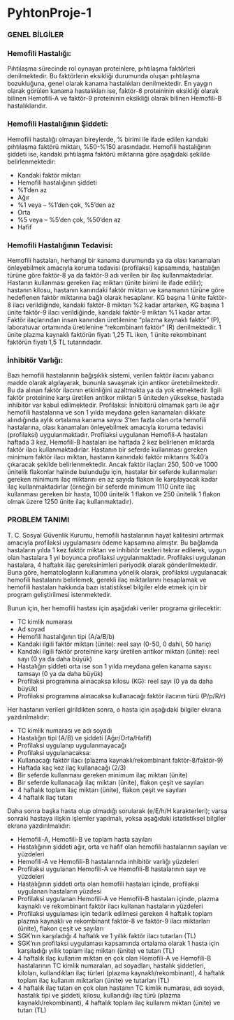 # PyhtonProje-1

### GENEL BİLGİLER

### Hemofili Hastalığı:
Pıhtılaşma sürecinde rol oynayan proteinlere, pıhtılaşma faktörleri denilmektedir. Bu faktörlerin eksikliği durumunda oluşan pıhtılaşma bozukluğuna, genel olarak kanama hastalıkları denilmektedir. En yaygın olarak görülen kanama hastalıkları ise, faktör-8 proteininin eksikliği olarak bilinen Hemofili-A ve faktör-9 proteininin eksikliği olarak bilinen Hemofili-B hastalıklarıdır.

### Hemofili Hastalığının Şiddeti:
Hemofili hastalığı olmayan bireylerde, % birimi ile ifade edilen kandaki pıhtılaşma faktörü miktarı, %50-%150 arasındadır. Hemofili hastalığının şiddeti ise, kandaki pıhtılaşma faktörü miktarına göre aşağıdaki şekilde belirlenmektedir:
- Kandaki faktör miktarı
- Hemofili hastalığının şiddeti
- %1’den az
- Ağır
- %1 veya – %1’den çok, %5’den az
- Orta
- %5 veya – %5’den çok, %50’den az
- Hafif

### Hemofili Hastalığının Tedavisi: 
Hemofili hastaları, herhangi bir kanama durumunda ya da olası kanamaları önleyebilmek amacıyla koruma tedavisi (profilaksi) kapsamında, hastalığın türüne göre faktör-8 ya da faktör-9 adı verilen bir ilaç kullanmaktadırlar. Hastanın kullanması gereken ilaç miktarı (ünite birimi ile ifade edilir); hastanın kilosu, hastanın kanındaki faktör miktarı ve kanamanın türüne göre hedeflenen faktör miktarına bağlı olarak hesaplanır. KG başına 1 ünite faktör-8 ilacı verildiğinde, kandaki faktör-8 miktarı %2 kadar artarken, KG başına 1 ünite faktör-9 ilacı verildiğinde, kandaki faktör-9 miktarı %1 kadar artar. Faktör ilaçlarından insan kanından üretilenine “plazma kaynaklı faktör” (P), laboratuvar ortamında üretilenine “rekombinant faktör” (R) denilmektedir. 1 ünite plazma kaynaklı faktörün fiyatı 1,25 TL iken, 1 ünite rekombinant faktörün fiyatı 1,5 TL tutarındadır.

### İnhibitör Varlığı: 
Bazı hemofili hastalarının bağışıklık sistemi, verilen faktör ilacını yabancı madde olarak algılayarak, bununla savaşmak için antikor üretebilmektedir. Bu da alınan faktör ilacının etkinliğini azaltmakta ya da yok etmektedir. İlgili faktör proteinine karşı üretilen antikor miktarı 5 üniteden yüksekse, hastada inhibitör var kabul edilmektedir.
Profilaksi: İnhibitörü olmamak şartı ile ağır hemofili hastalarına ve son 1 yılda meydana gelen kanamaları dikkate alındığında aylık ortalama kanama sayısı 3’ten fazla olan orta hemofili hastalarına, olası kanamaları önleyebilmek amacıyla koruma tedavisi (profilaksi) uygulanmaktadır. Profilaksi uygulanan Hemofili-A hastaları haftada 3 kez, Hemofili-B hastaları ise haftada 2 kez belirlenen miktarda faktör ilacı kullanmaktadırlar. Hastanın bir seferde kullanması gereken minimum faktör ilacı miktarı, hastanın kanındaki faktör miktarını %40’a çıkaracak şekilde belirlenmektedir. Ancak faktör ilaçları 250, 500 ve 1000 ünitelik flakonlar halinde bulunduğu için, hastalar bir seferde kullanmaları gereken minimum ilaç miktarını en az sayıda flakon ile karşılayacak kadar ilaç kullanmaktadırlar (örneğin bir seferde
minimum 1110 ünite ilaç kullanması gereken bir hasta, 1000 ünitelik 1 flakon ve 250 ünitelik 1 flakon olmak üzere 1250 ünite ilaç kullanmaktadır).

### PROBLEM TANIMI
T. C. Sosyal Güvenlik Kurumu, hemofili hastalarının hayat kalitesini artırmak amacıyla profilaksi uygulamasını ödeme kapsamına almıştır. Bu bağlamda hastaların yılda 1 kez faktör miktarı ve inhibitör testleri tekrar edilerek, uygun olan hastalara 1 yıl boyunca profilaksi uygulanmaktadır. Profilaksi uygulanan hastalara, 4 haftalık ilaç gereksinimleri periyodik olarak gönderilmektedir. Buna göre, hematologların kullanımına yönelik olarak, profilaksi uygulanacak hemofili hastalarını belirlemek, gerekli ilaç miktarlarını hesaplamak ve hemofili hastaları hakkında bazı istatistiksel bilgiler elde etmek için bir program geliştirilmesi istenmektedir. 

Bunun için, her hemofili hastası için aşağıdaki veriler programa girilecektir:
- TC kimlik numarası
- Ad soyad
- Hemofili hastalığının tipi (A/a/B/b)
- Kandaki ilgili faktör miktarı (ünite): reel sayı (0-50, 0 dahil, 50 hariç)
- Kandaki ilgili faktör proteinine karşı üretilen antikor miktarı (ünite): reel sayı (0 ya da daha büyük)
- Hastalığın şiddeti orta ise son 1 yılda meydana gelen kanama sayısı: tamsayı (0 ya da daha büyük)
- Profilaksi programına alınacaksa kilosu (KG): reel sayı (0 ya da daha büyük)
- Profilaksi programına alınacaksa kullanacağı faktör ilacının türü (P/p/R/r)

Her hastanın verileri girildikten sonra, o hasta için aşağıdaki bilgiler ekrana yazdırılmalıdır:
- TC kimlik numarası ve adı soyadı
- Hastalığın tipi (A/B) ve şiddeti (Ağır/Orta/Hafif)
- Profilaksi uygulanıp uygulanmayacağı
- Profilaksi uygulanacaksa:
- Kullanacağı faktör ilacı (plazma kaynaklı/rekombinant faktör-8/faktör-9)
- Haftada kaç kez ilaç kullanacağı (2/3)
- Bir seferde kullanması gereken minimum ilaç miktarı (ünite)
- Bir seferde kullanacağı ilaç miktarı (ünite), flakon çeşit ve sayıları
- 4 haftalık toplam ilaç miktarı (ünite), flakon çeşit ve sayıları
- 4 haftalık ilaç tutarı

Daha sonra başka hasta olup olmadığı sorularak (e/E/h/H karakterleri); varsa sonraki hastaya ilişkin işlemler yapılmalı, yoksa aşağıdaki istatistiksel bilgiler ekrana yazdırılmalıdır:
- Hemofili-A, Hemofili-B ve toplam hasta sayıları
- Hastalığının şiddeti ağır, orta ve hafif olan hemofili hastalarının sayıları ve yüzdeleri
- Hemofili-A ve Hemofili-B hastalarında inhibitör varlığı yüzdeleri
- Profilaksi uygulanan Hemofili-A ve Hemofili-B hastalarının sayı ve yüzdeleri
- Hastalığının şiddeti orta olan hemofili hastaları içinde, profilaksi uygulanan hastaların yüzdesi
- Profilaksi uygulanan Hemofili-A ve Hemofili-B hastaları içinde, plazma kaynaklı ve rekombinant faktör ilacı kullanan hastaların yüzdeleri
- Profilaksi uygulaması için tedarik edilmesi gereken 4 haftalık toplam plazma kaynaklı ve rekombinant faktör-8 ve faktör-9 ilacı miktarları (ünite), flakon çeşit ve sayıları
- SGK’nın karşıladığı 4 haftalık ve 1 yıllık faktör ilacı tutarları (TL)
- SGK’nın profilaksi uygulaması kapsamında ortalama olarak 1 hasta için karşıladığı yıllık toplam ilaç miktarı (ünite) ve tutarı (TL)
- 4 haftalık ilaç kullanım miktarı en çok olan Hemofili-A ve Hemofili-B hastalarının TC kimlik numaraları, ad soyadları, hastalık şiddetleri, kiloları, kullandıkları ilaç türleri (plazma kaynaklı/rekombinant), 4 haftalık toplam ilaç kullanım miktarları (ünite) ve tutarları (TL)
- 4 haftalık ilaç tutarı en çok olan hastanın TC kimlik numarası, adı soyadı, hastalık tipi ve şiddeti, kilosu, kullandığı ilaç türü (plazma kaynaklı/rekombinant), 4 haftalık toplam ilaç kullanım miktarı (ünite) ve tutarı (TL)


